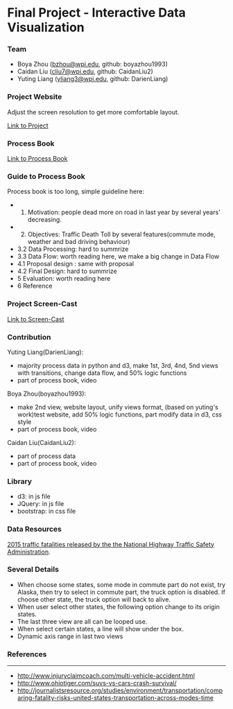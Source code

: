 Final Project - Interactive Data Visualization  
===
### Team

- Boya Zhou (bzhou@wpi.edu, github: boyazhou1993) 
- Caidan Liu (cliu7@wpi.edu, github: CaidanLiu2) 
- Yuting Liang (yliang3@wpi.edu, github: DarienLiang)

### Project Website

Adjust the screen resolution to get more comfortable layout.

[Link to Project](https://boyazhou1993.github.io/DataVisFinal/index.html)

### Process Book

[Link to Process Book](https://github.com/boyazhou1993/DataVisFinal/blob/master/ProcessBook.pdf) 

### Guide to Process Book

Process book is too long, simple guideline here:

- 1. Motivation: people dead more on road in last year by several years' decreasing.
- 2. Objectives: Traffic Death Toll by several features(commute mode, weather and bad driving behaviour)
- 3.2 Data Processing: hard to summrize
- 3.3 Data Flow: worth reading here, we make a big change in Data Flow
- 4.1 Proposal design : same with proposal
- 4.2 Final Design: hard to summrize
- 5 Evaluation: worth reading here
- 6 Reference


### Project Screen-Cast

[Link to Screen-Cast](https://github.com/boyazhou1993/DataVisFinal/blob/master/dataVisFinal_Yuting_Boya_Caidan.mp4)


### Contribution

Yuting Liang(DarienLiang): 

- majority process data in python and d3, make 1st, 3rd, 4nd, 5nd views with transitions, change data flow, and 50% logic functions
- part of process book, video

Boya Zhou(boyazhou1993):

- make 2nd view, website layout, unify views format, (based on yuting's work)test website, add 50% logic functions, part modify data in d3, css style
- part of process book, video

Caidan Liu(CaidanLiu2):

- part of process data
- part of process book, video

### Library
- d3: in js file
- JQuery: in js file
- bootstrap: in css file

### Data Resources

[2015 traffic fatalities released by the the National Highway Traffic Safety Administration](https://www.whitehouse.gov/blog/2016/08/29/2015-traffic-fatalities-data-has-just-been-released-call-action-download-and-analyze).

### Several Details
- When choose some states, some mode in commute part do not exist, try Alaska, then try to select in commute part, the truck option is disabled. If choose other state, the truck option will back to alive.
- When user select other states, the following option change to its origin states.
- The last three view are all can be looped use.
- When select certain states, a line will show under the box.
- Dynamic axis range in last two views

### References
---

- http://www.injuryclaimcoach.com/multi-vehicle-accident.html
- http://www.ohiotiger.com/suvs-vs-cars-crash-survival/
- http://journalistsresource.org/studies/environment/transportation/comparing-fatality-risks-united-states-transportation-across-modes-time

